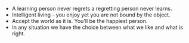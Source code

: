 * A learning person never regrets a regretting person never learns.
* Intelligent living - you enjoy yet you are not bound by the object.
* Accept the world as it is. You'll be the happiest person.
* In any situation we have the choice between what we like and what is right.
